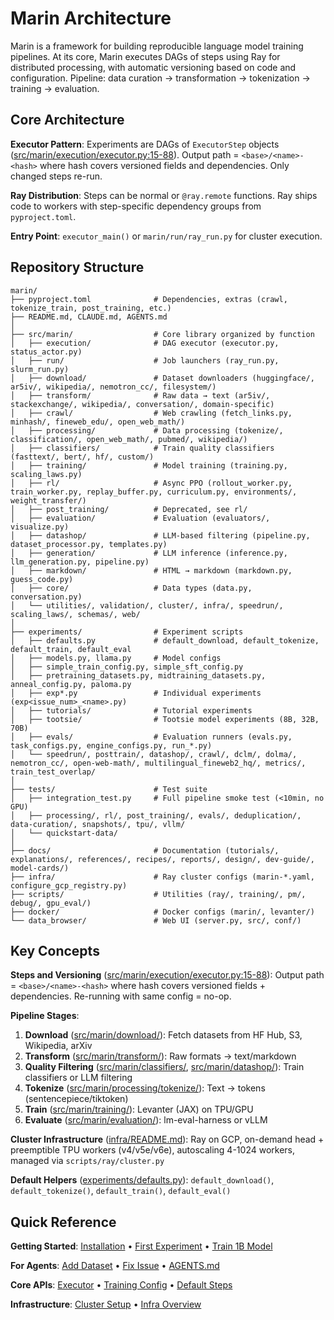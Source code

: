 # Marin Architecture

Marin is a framework for building reproducible language model training pipelines. At its core, Marin executes DAGs of steps using Ray for distributed processing, with automatic versioning based on code and configuration. Pipeline: data curation → transformation → tokenization → training → evaluation.

## Core Architecture

**Executor Pattern**: Experiments are DAGs of `ExecutorStep` objects ([src/marin/execution/executor.py:15-88](../src/marin/execution/executor.py)). Output path = `<base>/<name>-<hash>` where hash covers versioned fields and dependencies. Only changed steps re-run.

**Ray Distribution**: Steps can be normal or `@ray.remote` functions. Ray ships code to workers with step-specific dependency groups from `pyproject.toml`.

**Entry Point**: `executor_main()` or `marin/run/ray_run.py` for cluster execution.

## Repository Structure

```
marin/
├── pyproject.toml              # Dependencies, extras (crawl, tokenize_train, post_training, etc.)
├── README.md, CLAUDE.md, AGENTS.md
│
├── src/marin/                  # Core library organized by function
│   ├── execution/              # DAG executor (executor.py, status_actor.py)
│   ├── run/                    # Job launchers (ray_run.py, slurm_run.py)
│   ├── download/               # Dataset downloaders (huggingface/, ar5iv/, wikipedia/, nemotron_cc/, filesystem/)
│   ├── transform/              # Raw data → text (ar5iv/, stackexchange/, wikipedia/, conversation/, domain-specific)
│   ├── crawl/                  # Web crawling (fetch_links.py, minhash/, fineweb_edu/, open_web_math/)
│   ├── processing/             # Data processing (tokenize/, classification/, open_web_math/, pubmed/, wikipedia/)
│   ├── classifiers/            # Train quality classifiers (fasttext/, bert/, hf/, custom/)
│   ├── training/               # Model training (training.py, scaling_laws.py)
│   ├── rl/                     # Async PPO (rollout_worker.py, train_worker.py, replay_buffer.py, curriculum.py, environments/, weight_transfer/)
│   ├── post_training/          # Deprecated, see rl/
│   ├── evaluation/             # Evaluation (evaluators/, visualize.py)
│   ├── datashop/               # LLM-based filtering (pipeline.py, dataset_processor.py, templates.py)
│   ├── generation/             # LLM inference (inference.py, llm_generation.py, pipeline.py)
│   ├── markdown/               # HTML → markdown (markdown.py, guess_code.py)
│   ├── core/                   # Data types (data.py, conversation.py)
│   └── utilities/, validation/, cluster/, infra/, speedrun/, scaling_laws/, schemas/, web/
│
├── experiments/                # Experiment scripts
│   ├── defaults.py             # default_download, default_tokenize, default_train, default_eval
│   ├── models.py, llama.py     # Model configs
│   ├── simple_train_config.py, simple_sft_config.py
│   ├── pretraining_datasets.py, midtraining_datasets.py, anneal_config.py, paloma.py
│   ├── exp*.py                 # Individual experiments (exp<issue_num>_<name>.py)
│   ├── tutorials/              # Tutorial experiments
│   ├── tootsie/                # Tootsie model experiments (8B, 32B, 70B)
│   ├── evals/                  # Evaluation runners (evals.py, task_configs.py, engine_configs.py, run_*.py)
│   └── speedrun/, posttrain/, datashop/, crawl/, dclm/, dolma/, nemotron_cc/, open-web-math/, multilingual_fineweb2_hq/, metrics/, train_test_overlap/
│
├── tests/                      # Test suite
│   ├── integration_test.py     # Full pipeline smoke test (<10min, no GPU)
│   ├── processing/, rl/, post_training/, evals/, deduplication/, data-curation/, snapshots/, tpu/, vllm/
│   └── quickstart-data/
│
├── docs/                       # Documentation (tutorials/, explanations/, references/, recipes/, reports/, design/, dev-guide/, model-cards/)
├── infra/                      # Ray cluster configs (marin-*.yaml, configure_gcp_registry.py)
├── scripts/                    # Utilities (ray/, training/, pm/, debug/, gpu_eval/)
├── docker/                     # Docker configs (marin/, levanter/)
└── data_browser/               # Web UI (server.py, src/, conf/)
```

## Key Concepts

**Steps and Versioning** ([src/marin/execution/executor.py:15-88](../src/marin/execution/executor.py)): Output path = `<base>/<name>-<hash>` where hash covers versioned fields + dependencies. Re-running with same config = no-op.

**Pipeline Stages**:
1. **Download** ([src/marin/download/](../src/marin/download/)): Fetch datasets from HF Hub, S3, Wikipedia, arXiv
2. **Transform** ([src/marin/transform/](../src/marin/transform/)): Raw formats → text/markdown
3. **Quality Filtering** ([src/marin/classifiers/](../src/marin/classifiers/), [src/marin/datashop/](../src/marin/datashop/)): Train classifiers or LLM filtering
4. **Tokenize** ([src/marin/processing/tokenize/](../src/marin/processing/tokenize/)): Text → tokens (sentencepiece/tiktoken)
5. **Train** ([src/marin/training/](../src/marin/training/)): Levanter (JAX) on TPU/GPU
6. **Evaluate** ([src/marin/evaluation/](../src/marin/evaluation/)): lm-eval-harness or vLLM

**Cluster Infrastructure** ([infra/README.md](../infra/README.md)): Ray on GCP, on-demand head + preemptible TPU workers (v4/v5e/v6e), autoscaling 4-1024 workers, managed via `scripts/ray/cluster.py`

**Default Helpers** ([experiments/defaults.py](../experiments/defaults.py)): `default_download()`, `default_tokenize()`, `default_train()`, `default_eval()`

## Quick Reference

**Getting Started**: [Installation](tutorials/installation.md) • [First Experiment](tutorials/first-experiment.md) • [Train 1B Model](tutorials/train-an-lm.md)

**For Agents**: [Add Dataset](recipes/add_dataset.md) • [Fix Issue](recipes/fix_issue.md) • [AGENTS.md](../AGENTS.md)

**Core APIs**: [Executor](references/executor-api.md) • [Training Config](references/train-config.md) • [Default Steps](references/default-steps.md)

**Infrastructure**: [Cluster Setup](tutorials/tpu-cluster-setup.md) • [Infra Overview](infra/README.md)

